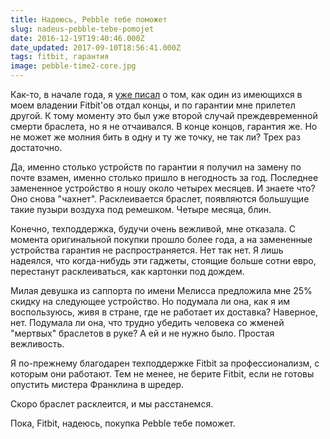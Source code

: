 ```yaml
---
title: Надеюсь, Pebble тебе поможет
slug: nadeus-pebble-tebe-pomojet
date: 2016-12-19T19:40:46.000Z
date_updated: 2017-09-10T18:56:41.000Z
tags: fitbit, гарантия
image: pebble-time2-core.jpg
---
```


Как-то, в начале года, я [уже писал](/2016/03/28/o-biednom-fitbitie-zamolvitie-slovo/) о том, как один из имеющихся в моем владении Fitbit'ов отдал концы, и по гарантии мне прилетел другой. К тому моменту это был уже второй случай преждевременной смерти браслета, но я не отчаивался. В конце концов, гарантия же. Но не может же молния бить в одну и ту же точку, не так ли? Трех раз достаточно.

Да, именно столько устройств по гарантии я получил на замену по почте взамен, именно столько пришло в негодность за год. Последнее замененное устройство я ношу около четырех месяцев. И знаете что? Оно снова "чахнет". Расклеивается браслет, появляются большущие такие пузыри воздуха под ремешком. Четыре месяца, блин.

Конечно, техподдержка, будучи очень вежливой, мне отказала. С момента оригинальной покупки прошло более года, а на замененные устройства гарантия не распространяется. Нет так нет. Я лишь надеялся, что когда-нибудь эти гаджеты, стоящие больше сотни евро, перестанут расклеиваться, как картонки под дождем.

Милая девушка из саппорта по имени Мелисса предложила мне 25% скидку на следующее устройство. Но подумала ли она, как я им воспользуюсь, живя в стране, где не работает их доставка? Наверное, нет. Подумала ли она, что трудно убедить человека со жменей "мертвых" браслетов в руке? А ей и не нужно было. Простая вежливость.

Я по-прежнему благодарен техподдержке Fitbit за профессионализм, с которым они работают. Тем не менее, не берите Fitbit, если не готовы опустить мистера Франклина в шредер.

Скоро браслет расклеится, и мы расстанемся.

Пока, Fitbit, надеюсь, покупка Pebble тебе поможет.
